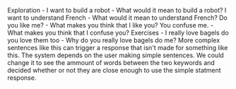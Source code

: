 Exploration - 
    I want to build a robot - What would it mean to build a robot?
    I want to understand French - What would it mean to understand French?
    Do you like me? - What makes you think that I like you?
    You confuse me. - What makes you think that I confuse you?
Exercises - 
    I really love bagels do you love them too - Why do you really love bagels do me?
    More complex sentences like this can trigger a response that isn't made for something like this. The system depends on the user making simple sentences. We could change it to see the ammount of words between the two keywords and decided whether or not they are close enough to use the simple statment response.